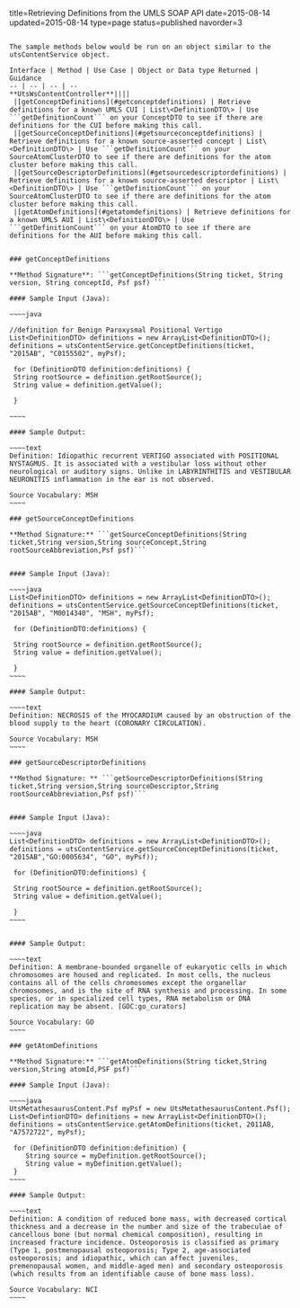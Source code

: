 title=Retrieving Definitions from the UMLS SOAP API
date=2015-08-14
updated=2015-08-14
type=page
status=published
navorder=3
~~~~~~

The sample methods below would be run on an object similar to the utsContentService object.

Interface | Method | Use Case | Object or Data type Returned | Guidance
-- | -- | -- | --
**UtsWsContentController**||||
 |[getConceptDefinitions](#getconceptdefinitions) | Retrieve definitions for a known UMLS CUI | List\<DefinitionDTO\> | Use ```getDefinitionCount``` on your ConceptDTO to see if there are definitions for the CUI before making this call.
 |[getSourceConceptDefinitions](#getsourceconceptdefinitions) | Retrieve definitions for a known source-asserted concept | List\<DefinitionDTO\> | Use ```getDefinitionCount``` on your SourceAtomClusterDTO to see if there are definitions for the atom cluster before making this call.
 |[getSourceDescriptorDefinitions](#getsourcedescriptordefinitions) | Retrieve definitions for a known source-asserted descriptor | List\<DefinitionDTO\> | Use ```getDefinitionCount``` on your SourceAtomClusterDTO to see if there are definitions for the atom cluster before making this call.
 |[getAtomDefinitions](#getatomdefinitions) | Retrieve definitions for a known UMLS AUI | List\<DefinitionDTO\> | Use ```getDefinitionCount``` on your AtomDTO to see if there are definitions for the AUI before making this call.


### getConceptDefinitions

**Method Signature**: ```getConceptDefinitions(String ticket, String version, String conceptId, Psf psf) ```

#### Sample Input (Java):

~~~~java

//definition for Benign Paroxysmal Positional Vertigo
List<DefinitionDTO> definitions = new ArrayList<DefinitionDTO>();
definitions = utsContentService.getConceptDefinitions(ticket, "2015AB", "C0155502", myPsf);

 for (DefinitionDTO definition:definitions) {
 String rootSource = definition.getRootSource();
 String value = definition.getValue();
 
 }
 
~~~~

#### Sample Output:

~~~~text
Definition: Idiopathic recurrent VERTIGO associated with POSITIONAL NYSTAGMUS. It is associated with a vestibular loss without other neurological or auditory signs. Unlike in LABYRINTHITIS and VESTIBULAR NEURONITIS inflammation in the ear is not observed.

Source Vocabulary: MSH 
~~~~

### getSourceConceptDefinitions

**Method Signature:** ```getSourceConceptDefinitions(String ticket,String version,String sourceConcept,String rootSourceAbbreviation,Psf psf)```


#### Sample Input (Java):

~~~~java
List<DefinitionDTO> definitions = new ArrayList<DefinitionDTO>();
definitions = utsContentService.getSourceConceptDefinitions(ticket, "2015AB", "M0014340", "MSH", myPsf);
 
 for (DefinitionDTO:definitions) {
 
 String rootSource = definition.getRootSource();
 String value = definition.getValue();
 
 }
~~~~

#### Sample Output:

~~~~text
Definition: NECROSIS of the MYOCARDIUM caused by an obstruction of the blood supply to the heart (CORONARY CIRCULATION).

Source Vocabulary: MSH
~~~~

### getSourceDescriptorDefinitions

**Method Signature: ** ```getSourceDescriptorDefinitions(String ticket,String version,String sourceDescriptor,String rootSourceAbbreviation,Psf psf)```


#### Sample Input (Java):

~~~~java
List<DefinitionDTO> definitions = new ArrayList<DefinitionDTO>();
definitions = utsContentService.getSourceConceptDefinitions(ticket, "2015AB","GO:0005634", "GO", myPsf));
 
 for (DefinitionDTO:definitions) {
 
 String rootSource = definition.getRootSource();
 String value = definition.getValue();
 
 }
~~~~
 
 
#### Sample Output:

~~~~text
Definition: A membrane-bounded organelle of eukaryotic cells in which chromosomes are housed and replicated. In most cells, the nucleus contains all of the cells chromosomes except the organellar chromosomes, and is the site of RNA synthesis and processing. In some species, or in specialized cell types, RNA metabolism or DNA replication may be absent. [GOC:go_curators]

Source Vocabulary: GO
~~~~

### getAtomDefinitions

**Method Signature:** ```getAtomDefinitions(String ticket,String version,String atomId,PSF psf)```

#### Sample Input (Java):

~~~~java
UtsMetathesaurusContent.Psf myPsf = new UtsMetathesaurusContent.Psf();
List<DefintionDTO> definitions = new ArrayList<DefinitionDTO>();
definitions = utsContentService.getAtomDefinitions(ticket, 2011AB, "A7572722", myPsf);

 for (DefinitionDTO definition:definition) {
    String source = myDefinition.getRootSource();
    String value = myDefinition.getValue();
 }
~~~~

#### Sample Output:

~~~~text
Definition: A condition of reduced bone mass, with decreased cortical thickness and a decrease in the number and size of the trabeculae of cancellous bone (but normal chemical composition), resulting in increased fracture incidence. Osteoporosis is classified as primary (Type 1, postmenopausal osteoporosis; Type 2, age-associated osteoporosis; and idiopathic, which can affect juveniles, premenopausal women, and middle-aged men) and secondary osteoporosis (which results from an identifiable cause of bone mass loss).

Source Vocabulary: NCI
~~~~
